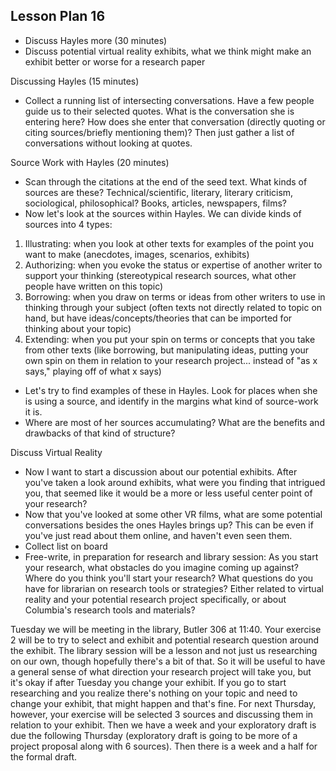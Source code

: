 ## Lesson Plan 16

- Discuss Hayles more (30 minutes)
- Discuss potential virtual reality exhibits, what we think might make an exhibit better or worse for a research paper  

Discussing Hayles (15 minutes)
- Collect a running list of intersecting conversations. Have a few people guide us to their selected quotes. What is the conversation she is entering here? How does she enter that conversation (directly quoting or citing sources/briefly mentioning them)? Then just gather a list of conversations without looking at quotes.

Source Work with Hayles (20 minutes)
- Scan through the citations at the end of the seed text. What kinds of sources are these? Technical/scientific, literary, literary criticism, sociological, philosophical? Books, articles, newspapers, films?
- Now let's look at the sources within Hayles. We can divide kinds of sources into 4 types:
1. Illustrating: when you look at other texts for examples of the point you want to make (anecdotes, images, scenarios, exhibits)
2. Authorizing: when you evoke the status or expertise of another writer to support your thinking (stereotypical research sources, what other people have written on this topic)
3. Borrowing: when you draw on terms or ideas from other writers to use in thinking through your subject (often texts not directly related to topic on hand, but have ideas/concepts/theories that can be imported for thinking about your topic)
4. Extending: when you put your spin on terms or concepts that you take from other texts (like borrowing, but manipulating ideas, putting your own spin on them in relation to your research project... instead of "as x says," playing off of what x says)
- Let's try to find examples of these in Hayles. Look for places when she is using a source, and identify in the margins what kind of source-work it is.
- Where are most of her sources accumulating? What are the benefits and drawbacks of that kind of structure?

Discuss Virtual Reality
- Now I want to start a discussion about our potential exhibits. After you've taken a look around exhibits, what were you finding that intrigued you, that seemed like it would be a more or less useful center point of your research?
- Now that you've looked at some other VR films, what are some potential conversations besides the ones Hayles brings up? This can be even if you've  just read about them online, and haven't even seen them.
- Collect list on board
- Free-write, in preparation for research and library session: As you start your research, what obstacles do you imagine coming up against? Where do you think you'll start your research? What questions do you have for librarian on research tools or strategies? Either related to virtual reality and your potential research project specifically, or about Columbia's research tools and materials?

Tuesday we will be meeting in the library, Butler 306 at 11:40. Your exercise 2 will be to try to select and exhibit and potential research question around the exhibit. The library session will be a lesson and not just us researching on our own, though hopefully there's a bit of that. So it will be useful to have a general sense of what direction your research project will take you, but it's okay if after Tuesday you change your exhibit. If you go to start researching and you realize there's nothing on your topic and need to change your exhibit, that might happen and that's fine. For next Thursday, however, your exercise will be selected 3 sources and discussing them in relation to your exhibit. Then we have a week and your exploratory draft is due the following Thursday (exploratory draft is going to be more of a project proposal along with 6 sources). Then there is a week and a half for the formal draft. 
